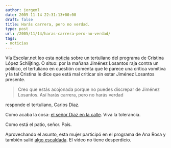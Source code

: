 ```yaml
---
author: jorgeml
date: 2005-11-14 22:31:13+00:00
draft: false
title: Harás carrera, pero no verdad.
type: post
url: /2005/11/14/haras-carrera-pero-no-verdad/
tags:
- noticias
---
```


Vía Escolar.net leo esta [noticia](http://www.escolar.net/MT/archives/2005/11/la_locutora_aco.html) sobre un tertuliano del programa de Cristina López Schlijting. O situo: por la mañana Jiménez Losantos raja contra un político, el tertuliano en cuestión comenta que le parece una critica vomitiva y la tal Cristina le dice que está mal criticar sin estar Jiménez Losantos presente.

> Creo que estás acojonada porque no puedes discrepar de Jiménez Losantos. Así harás carrera, pero no harás verdad

responde el tertuliano, Carlos Díaz.

Como acaba la cosa: [el señor Díaz en la calle](http://www.escolar.net/MT/archives/2005/11/cristina_lopez.html). Viva la tolerancia.

Como está el patio, señor. País.

Aprovechando el asunto, esta mujer participó en el programa de Ana Rosa y también salió [algo escaldada](http://www.escolar.net/MT/archives/2005/10/cristina_y_la_m_1.html). El vídeo no tiene desperdicio.
